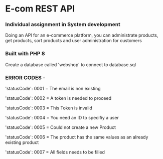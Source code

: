 # E-com REST API


<h3>Individual assignment in System development </h3>
Doing an API for an e-commerce platform, you can administrate products, get products, sort products and user administration for customers
<br />
<h3> Built with PHP 8 </h3>
Create a database called 'webshop' to connect to database.sql 


<h3> ERROR CODES - <br /> </h3>

'statusCode': 0001 = The email is non existing

'statusCode': 0002 = A token is needed to proceed 

'statusCode': 0003 = This Token is invalid

'statusCode': 0004 = You need an ID to specifiy a user

'statusCode': 0005 = Could not create a new Product

'statusCode': 0006 = The product has the same values as an already existing product

'statusCode': 0007 = All fields needs to be filled